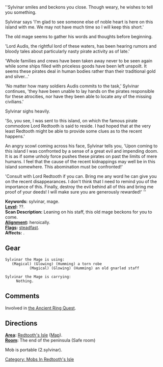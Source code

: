 ''Sylvinar smiles and beckons you close. Though weary, he wishes to tell
you something.

Sylvinar says 'I'm glad to see someone else of noble heart is here on
this island with me. We may not have much time so I will keep this
short.'

The old mage seems to gather his words and thoughts before beginning.

'Lord Audis, the rightful lord of these waters, has been hearing rumors
and bloody tales about particularly nasty pirate activity as of late.'

'Whole families and crews have been taken away never to be seen again
while some ships filled with priceless goods have been left unspoilt. It
seems these pirates deal in human bodies rather than their traditional
gold and silver...'

'No matter how many soldiers Audis commits to the task,' Sylvinar
continues, 'they have been unable to lay hands on the pirates
responsible for these atrocities, nor have they been able to locate any
of the missing civilians.'

Sylvinar sighs heavily.

'So, you see, I was sent to this island, on which the famous pirate
commodore Lord Redtooth is said to reside. I had hoped that at the very
least Redtooth might be able to provide some clues as to the recent
happens.'

An angry scowl coming across his face, Sylvinar tells you, 'Upon coming
to this island I was confronted by a sense of a great evil and impending
doom. It is as if some unholy force pushes these pirates on past the
limits of mere humans. I feel that the cause of the recent kidnappings
may well be in this island somewhere. This abomination must be
confronted!'

'Consult with Lord Redtooth if you can. Bring me any word he can give
you on the recent disappearances. I don't think that I need to remind
you of the importance of this. Finally, destroy the evil behind all of
this and bring me proof of your deeds! I will make sure you are
generously rewarded!' ''

**Keywords:** sylvinar, mage.  
**[Level](Level.md "wikilink"):** ??.  
**Scan Description:** Leaning on his staff, this old mage beckons for
you to come.  
**[Alignment](Alignment.md "wikilink"):** heroically.  
**[Flags](:Category:_Mob_Types.md "wikilink"):**
[steadfast](Sentinel_Mobs.md "wikilink").  
**Affects:** .  

## Gear

`Sylvinar the Mage is using:`  
<worn about body>`   (Magical) (Glowing) (Humming) a torn robe`  
<wielded>`           (Magical) (Glowing) (Humming) an old gnarled staff`

`Sylvinar the Mage is carrying:`  
`     Nothing.`

## Comments

Involved in [the Ancient Ring Quest](Ancient_Ring_Quest.md "wikilink").

## Directions

**[Area](:Category:_Areas.md "wikilink"):** [Redtooth's
Isle](:Category:_Redtooth's_Isle.md "wikilink")
([Map](Redtooth's_Isle_Map.md "wikilink")).  
**[Room](:Category:_Rooms.md "wikilink"):** The end of the peninsula
(Safe room)

Mob is portable (2.sylvinar).

[Category: Mobs In Redtooth's
Isle](Category:_Mobs_In_Redtooth's_Isle "wikilink")
